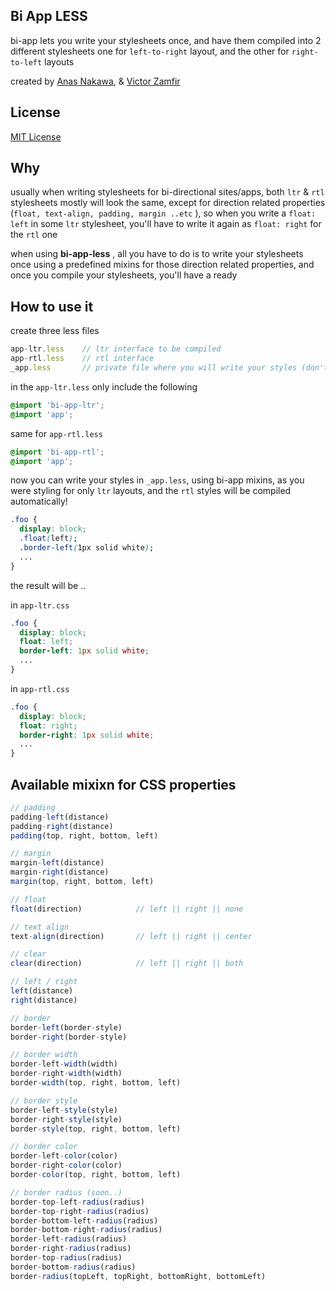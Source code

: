 ## Bi App LESS
bi-app lets you write your stylesheets once, and have them compiled into 2 different stylesheets one for `left-to-right` layout, and the other for `right-to-left` layouts 

created by [Anas Nakawa](//twitter.com/anasnakawa), & 
[Victor Zamfir](//twitter.com/victorzamfir)

## License
[MIT License](http://www.opensource.org/licenses/mit-license.php)

## Why
usually when writing stylesheets for bi-directional sites/apps, both `ltr` & `rtl` stylesheets mostly will look the same, except for direction related properties (`float, text-align, padding, margin ..etc` ), so when you write a `float: left` in some `ltr` stylesheet, you'll have to write it again as `float: right` for the `rtl` one

when using **bi-app-less** , all you have to do is to write your stylesheets once using a predefined mixins for those direction related properties, and once you compile your stylesheets, you'll have a ready 

## How to use it
create three less files
```js
app-ltr.less    // ltr interface to be compiled
app-rtl.less    // rtl interface
_app.less       // private file where you will write your styles (don't compile this one)
```
in the `app-ltr.less` only include the following
```css
@import 'bi-app-ltr';
@import 'app';
```

same for `app-rtl.less`
```css
@import 'bi-app-rtl';
@import 'app';
```

now you can write your styles in `_app.less`, using bi-app mixins, as you were styling for only `ltr` layouts, and the `rtl` styles will be compiled automatically!
```css
.foo {
  display: block;
  .float(left);
  .border-left(1px solid white);
  ...
}
```

the result will be ..

in `app-ltr.css`
```css
.foo {
  display: block;
  float: left;
  border-left: 1px solid white;
  ...
}
```

in `app-rtl.css`
```css
.foo {
  display: block;
  float: right;
  border-right: 1px solid white;
  ...
}
```

## Available mixixn for CSS properties
```js
// padding
padding-left(distance)
padding-right(distance)
padding(top, right, bottom, left)

// margin
margin-left(distance)
margin-right(distance)
margin(top, right, bottom, left)

// float
float(direction)			// left || right || none

// text align
text-align(direction)		// left || right || center

// clear
clear(direction)			// left || right || both

// left / right
left(distance)
right(distance)

// border
border-left(border-style)
border-right(border-style)

// border width
border-left-width(width)
border-right-width(width)
border-width(top, right, bottom, left)

// border style
border-left-style(style)
border-right-style(style)
border-style(top, right, bottom, left)

// border color
border-left-color(color)
border-right-color(color)
border-color(top, right, bottom, left)

// border radius (soon..)
border-top-left-radius(radius)
border-top-right-radius(radius)
border-bottom-left-radius(radius)
border-bottom-right-radius(radius)
border-left-radius(radius)
border-right-radius(radius)
border-top-radius(radius)
border-bottom-radius(radius)
border-radius(topLeft, topRight, bottomRight, bottomLeft)
```